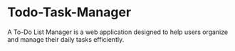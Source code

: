 # Todo-Task-Manager
A To-Do List Manager is a web application designed to help users organize and manage their daily tasks efficiently.
